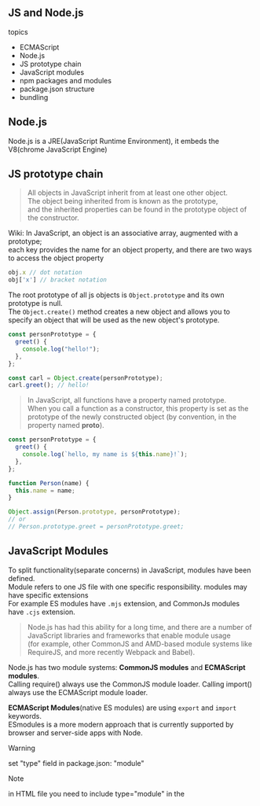 ## JS and Node.js      
topics
- ECMAScript
- Node.js
- JS prototype chain
- JavaScript modules
- npm packages and modules
- package.json structure
- bundling


## Node.js
Node.js is a JRE(JavaScript Runtime Environment), it embeds the V8(chrome JavaScript Engine)

## JS prototype chain
> All objects in JavaScript inherit from at least one other object.       
> The object being inherited from is known as the prototype,       
> and the inherited properties can be found in the prototype object of the constructor.      

Wiki: In JavaScript, an object is an associative array, augmented with a prototype;      
each key provides the name for an object property, and there are two ways to access the object property
```js
obj.x // dot notation
obj['x'] // bracket notation
```
The root prototype of all js objects is `Object.prototype` and its own prototype is null.       
The `Object.create()` method creates a new object and allows you to specify an object that will be used as the new object's prototype.       
```js
const personPrototype = {
  greet() {
    console.log("hello!");
  },
};

const carl = Object.create(personPrototype);
carl.greet(); // hello!
```
> In JavaScript, all functions have a property named prototype.      
> When you call a function as a constructor, this property is set as the prototype of the newly constructed object (by convention, in the property named __proto__).

```js
const personPrototype = {
  greet() {
    console.log(`hello, my name is ${this.name}!`);
  },
};

function Person(name) {
  this.name = name;
}

Object.assign(Person.prototype, personPrototype);
// or
// Person.prototype.greet = personPrototype.greet;
```

## JavaScript Modules
To split functionality(separate concerns) in JavaScript, modules have been defined.      
Module refers to one JS file with one specific responsibility. modules may have specific extensions     
For example ES modules have `.mjs` extension, and CommonJs modules have `.cjs` extension.

> Node.js has had this ability for a long time, and there are a number of JavaScript libraries and frameworks that enable module usage     
> (for example, other CommonJS and AMD-based module systems like RequireJS, and more recently Webpack and Babel).

Node.js has two module systems: **CommonJS modules** and **ECMAScript modules**.      
Calling require() always use the CommonJS module loader. Calling import() always use the ECMAScript module loader.     

**ECMAScript Modules**(native ES modules) are using `export` and `import` keywords.      
ESmodules is a more modern approach that is currently supported by browser and server-side apps with Node.    

> [!WARNING]  
> set "type" field in package.json: "module"    

> [!NOTE]
> in HTML file you need to include type="module" in the <script> element

For example: moduleA would be
```js
function createCanvas(parent) {
    let htmlCanvasElement = document.createElement('canvas');
    parent.appendChild(htmlCanvasElement);
    htmlCanvasElement.width = 320;
    htmlCanvasElement.height = 320;
    let ctx = htmlCanvasElement.getContext('2d');
    return {
        ctx: ctx,
        id: htmlCanvasElement.id
    };
}

export {createCanvas};
```
and ModuleA could be utilized in main.js file as so
```js
import {createCanvas} from './moduleA.js';
createCanvas(document.body);
```
*default export* vs *named export*      
default export: one default function exported by the module.      
conversely, to named exports, default export don't need curly braces to be exported or imported.
this helps JavaScript modules to interoperate with existing CommonJS and AMD module systems
```js
function hi() {
    console.log("hi");
}
export default hi;
```
```js
import hiLogger from './moduleA.js';
```

**CommonJS modules** are using `module.exports` and `require`.     
CommonJS is mainly used in server-side JS apps with Node, as browsers don't support the use of CommonJS.     
CommonJS modules are the original way to package JavaScript code for Node.js.     

> [!NOTE]     
> set "type" field in package.json: "commonjs"

For example: moduleA file would be     
```js
let hi = () => {
    console.log("HI");
}
function log(text){
    console.log(text);
}
module.exports = {log, hi}
/**
 exports.hi = () =>{
    console.log("HI")
}
*/
```

and ModuleA could be utilized in main.js file as so
```js
const {hi , log} = require('./moduleA.js');
hi()
```

**The module wrapper**     
Before a module's code is executed, Node.js will wrap it with a function wrapper that looks like the following:     
```js
(function(exports, require, module, __filename, __dirname) {
// Module code actually lives in here
});
```
By doing this, Node.js achieves a few things:
- It keeps top-level variables (defined with var, const, or let) scoped to the module rather than the global object.

## npm packages and modules
The npm registry contains packages, many of which are also Node modules, or contain Node modules.     
npm registry is a hub to share packages. its URL is configured in `npm config` as follows:    
```.npmrc
registry = "https://registry.npmjs.org/"
```
npm package:     
> A package is a file or directory that is described by a package.json file.     
> A package must contain a package.json file in order to be published to the npm registry.

npm module:    
> A module is any file or directory in the node_modules directory that can be loaded by the Node.js require() function.

To be loaded by the Node.js require() function, a module must be one of the following:    
- A folder with a package.json file containing a "main" field.
- A JavaScript file(so not all modules are packages).

To install a npm package:    
```shell
# scope is a namespace for specific organization or user 
npm install @<scope>/<package-name>
# public packages are always unscoped
npm install <package-name>
```
## package.json structure
> You can add a package.json file to your package to make it easy for others to manage and install.      
> Packages published to the registry must contain a package.json file.    

package.json file lists the packages your project depends on.     
A package.json file must contain "name" and "version" fields.     
To initialize a package.json file, execute `npm init`    

There is also an automatically generated file called *package-lock.json*, that represents *node_modules* directory exact dependency tree.     
by "exact" it means dependency versions don't include "* ^ ~".     
this file can make the subsequent installs similar to current one by using `npm ci`(npm clean-install)     
npm clean-install used in CI/CD context to achieve reproducible builds.    
this file also helps npm to skip repeated metadata resolutions for previously-installed packages.    

## JS bundling
bundling in JS refers to: arranging and merging multiple JS files into a single unified JS file.     
This process is important for browsers as it's not possible to initiate an HTTP request for every JS module.       
Bundler is a tool that generates dependency graph and create single bundle or multiple chunk files.    

## React
React is a library to build UI with use of Components.     
React separates concerns with loosely coupled units called “components” that contain both **rendering logic** and **UI logic**.     
React components are JavaScript functions that return markup.     

JSX is a syntax extension for JavaScript that lets you write HTML-like markup inside a JavaScript file.     
Embedding expressions in JSX: in *JSX* curly braces are used to escape back into JS.      
```jsx
const user = {
    imageUrl: 'http://localhost/q23err',
    name: 'sadeq',
    imageSize: 220
}
const element = <h1>Hello, world!</h1>;
const myUI = (
<>
<h2>{2+user.imageSize}</h2>
<img
    className="avatar"
    src={user.imageUrl}
    alt={'Photo of ' + user.name}
    style={{
        width: user.imageSize,
        height: user.imageSize
    }}
/>
</>
)
```

Babel compiles JSX down to React.createElement() calls.
```js
const element = React.createElement(
  'h1',
  {className: 'greeting'},
  'Hello, world!'
);
```
These objects are called “React elements”.

**Props** are React Components' inputs. *props* are like HTML attributes, but you can pass any JavaScript value through them, including objects, arrays, and functions.[^1]     
> When React sees an element representing a user-defined component,     
> it passes JSX attributes and children to this component as a single object.     
> We call this object “props”.

```jsx
// the following function input syntax is called destructuring
function MyButton({prop1,prop2}){
    return (
        <button name={prop2('f')} />
    )
}
export default function Component(props){
    return (
        <MyButton prop1={2+2} prop2={(s)=> props.name+s} />
    );
}
```

> [!WARNING]
> Note: Always start component names with a capital letter.     
> React treats components starting with lowercase letters as DOM tags.

In legacy React, Components could also be an ES6 class.     
```jsx
class Welcome extends React.Component {
  render() {
    return <h1>Hello, {this.props.name}</h1>;
  }
}
```

**React Hooks**     
Functions starting with `use` are called Hooks. `useState` and `useEffect` are built-in Hooks provided by React.       
You can only call Hooks at the top of your components (or other Hooks).


## References
- [node.js modules support](https://nodejs.org/api/esm.html)
- [node.js commonjs module](https://nodejs.org/api/modules.html)
- [native ES modules](https://developer.mozilla.org/en-US/docs/Web/JavaScript/Guide/Modules)
- [node.js module wrapper](https://nodejs.org/api/modules.html#the-module-wrapper)
- [npm packages and modules](https://docs.npmjs.com/about-packages-and-modules)
- [npm package json](https://docs.npmjs.com/creating-a-package-json-file)
- [npm package-lock](https://docs.npmjs.com/cli/v10/configuring-npm/package-lock-json)
- [js prototype](https://developer.mozilla.org/en-US/docs/Learn/JavaScript/Objects/Object_prototypes)
- [webpack bundler github](https://github.com/webpack/webpack)
- [react jsx](https://legacy.reactjs.org/docs/introducing-jsx.html)
- [react doc](https://react.dev/learn)
- [react props](https://legacy.reactjs.org/docs/components-and-props.html)
- [js destructuring](https://developer.mozilla.org/en-US/docs/Web/JavaScript/Reference/Operators/Destructuring_assignment#Unpacking_fields_from_objects_passed_as_a_function_parameter)

[1^]: The destructuring assignment syntax is a JavaScript expression that makes it possible     
to unpack values from arrays, or properties from objects, into distinct variables.